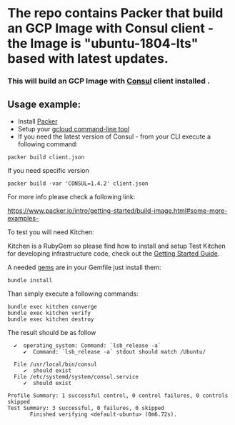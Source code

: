 # The repo contains Packer that build an GCP Image with Consul client - the Image is "ubuntu-1804-lts" based with latest updates.
### This will build an GCP Image with [Consul](https://www.consul.io/) client installed . 

## Usage example:

- Install [Packer](https://www.packer.io/)
- Setup your [gcloud command-line tool](https://cloud.google.com/sdk/)
- If you need the latest version of Consul - from your CLI execute a following command:

```
packer build client.json
``` 
If you need specific version 
```
packer build -var 'CONSUL=1.4.2' client.json
``` 

For more info please check a following link:

https://www.packer.io/intro/getting-started/build-image.html#some-more-examples-

To test you will need Kitchen:

Kitchen is a RubyGem so please find how to install and setup Test Kitchen for developing infrastructure code, check out the [Getting Started Guide](http://kitchen.ci/docs/getting-started/).

A needed [gems](https://guides.rubygems.org/what-is-a-gem/) are in your Gemfile just install them:

```
bundle install
```
Than simply execute a following commands:

```
bundle exec kitchen converge
bundle exec kitchen verify
bundle exec kitchen destroy
```
The result should be as follow
``` 
  ✔  operating_system: Command: `lsb_release -a`
     ✔  Command: `lsb_release -a` stdout should match /Ubuntu/

  File /usr/local/bin/consul
     ✔  should exist
  File /etc/systemd/system/consul.service
     ✔  should exist

Profile Summary: 1 successful control, 0 control failures, 0 controls skipped
Test Summary: 3 successful, 0 failures, 0 skipped
       Finished verifying <default-ubuntu> (0m6.72s).
```
